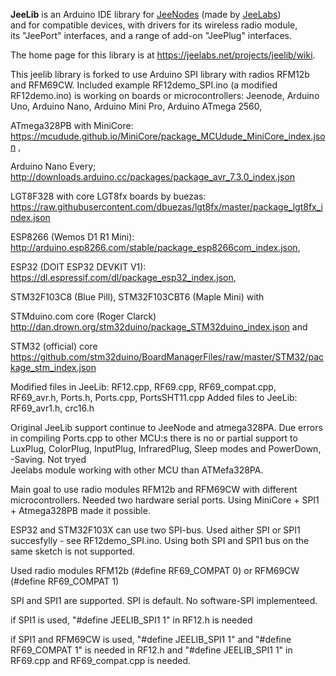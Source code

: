 **JeeLib** is an Arduino IDE library for [JeeNodes][1] (made by [JeeLabs][2])  
and for compatible devices, with drivers for its wireless radio module,  
its "JeePort" interfaces, and a range of add-on "JeePlug" interfaces.

The home page for this library is at <https://jeelabs.net/projects/jeelib/wiki>.

[1]: https://jeelabs.net/projects/hardware/wiki
[2]: https://jeelabs.org/


This jeelib library is forked to use Arduino SPI library with radios RFM12b and RFM69CW. 
Included example RF12demo_SPI.ino (a modified RF12demo.ino) is working on boards or microcontrollers: 
  Jeenode, Arduino Uno, Arduino Nano, Arduino Mini Pro, Arduino ATmega 2560,
  
  ATmega328PB with MiniCore: https://mcudude.github.io/MiniCore/package_MCUdude_MiniCore_index.json ,
  
  Arduino Nano Every; http://downloads.arduino.cc/packages/package_avr_7.3.0_index.json
  
  LGT8F328 with core LGT8fx boards by buezas: https://raw.githubusercontent.com/dbuezas/lgt8fx/master/package_lgt8fx_index.json
  
  ESP8266 (Wemos D1 R1 Mini): http://arduino.esp8266.com/stable/package_esp8266com_index.json, 
  
  ESP32 (DOIT ESP32 DEVKIT V1): https://dl.espressif.com/dl/package_esp32_index.json, 
  
  STM32F103C8 (Blue Pill), STM32F103CBT6 (Maple Mini) with 
  
  STMduino.com core (Roger Clarck) http://dan.drown.org/stm32duino/package_STM32duino_index.json and 
  
  STM32 (official) core https://github.com/stm32duino/BoardManagerFiles/raw/master/STM32/package_stm_index.json
  
Modified files in JeeLib: RF12.cpp, RF69.cpp, RF69_compat.cpp, RF69_avr.h, Ports.h, Ports.cpp, PortsSHT11.cpp
Added files to JeeLib: RF69_avr1.h, crc16.h

Original JeeLib support continue to JeeNode and atmega328PA. Due errors in compiling Ports.cpp to other MCU:s there is no
or partial support to LuxPlug, ColorPlug, InputPlug, InfraredPlug, Sleep modes and PowerDown, -Saving. Not tryed  
Jeelabs module working with other MCU than ATMefa328PA.

Main goal to use radio modules RFM12b and RFM69CW with different microcontrollers.
Needed two hardware serial ports. Using MiniCore + SPI1 + Atmega328PB made it possible.

ESP32 and STM32F103X can use two SPI-bus. Used aither SPI or SPI1 succesfylly - see RF12demo_SPI.ino. 
Using both SPI and SPI1 bus on the same sketch is not supported.

Used radio modules RFM12b (#define RF69_COMPAT 0) or RFM69CW (#define RF69_COMPAT 1) 

SPI and SPI1 are supported. SPI is default. No software-SPI implementeed.

if SPI1 is used, "#define JEELIB_SPI1 1" in RF12.h  is needed 

if SPI1 and RFM69CW is used, "#define JEELIB_SPI1 1" and "#define RF69_COMPAT 1" is needed in RF12.h and
"#define JEELIB_SPI1 1" in RF69.cpp and RF69_compat.cpp is needed.
